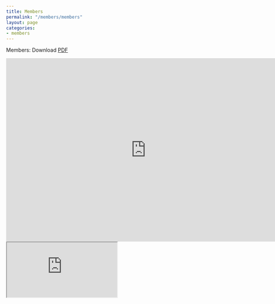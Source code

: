 ```yaml
---
title: Members
permalink: "/members/members"
layout: page
categories:
- members
---
```


Members: Download [PDF](https://docs.google.com/spreadsheets/d/e/2PACX-1vT4OFbtAou3qxVedjCE_Eu6r2mUtL28T5mK-3kXMQCh1gdnY_GS2wHR4GP84e172D1b_dlfBV_UmbYc/pub?gid=378477487&single=true&output=pdf)


<iframe src="https://docs.google.com/forms/d/e/1FAIpQLSdrs6RT9I7rJ-EDmreXiF5kMwuJGjmqRwDPx_WdKaCVEHyZag/viewform?embedded=true" width="760" height="500" frameborder="0" marginheight="0" marginwidth="0">Loading...</iframe>

<iframe src="https://docs.google.com/spreadsheets/d/e/2PACX-1vT4OFbtAou3qxVedjCE_Eu6r2mUtL28T5mK-3kXMQCh1gdnY_GS2wHR4GP84e172D1b_dlfBV_UmbYc/pubhtml?gid=378477487&amp;single=true&amp;widget=true&amp;headers=false"></iframe>
